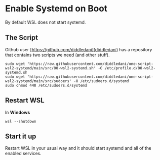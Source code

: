 # Enable Systemd on Boot

By default WSL does not start systemd.

## The Script
Github user [https://github.com/diddledani](diddledani) has a repository that contains two scripts we need (and other stuff).

```
sudo wget 'https://raw.githubusercontent.com/diddledani/one-script-wsl2-systemd/main/src/00-wsl2-systemd.sh' -O /etc/profile.d/00-wsl2-systemd.sh
sudo wget 'https://raw.githubusercontent.com/diddledani/one-script-wsl2-systemd/main/src/sudoers' -O /etc/sudoers.d/systemd
sudo chmod 440 /etc/sudoers.d/systemd
```

## Restart WSL
In **Windows**

```
wsl --shutdown
```

## Start it up
Restart WSL in your usual way and it should start systemd and all of the enabled services.

